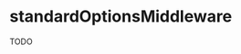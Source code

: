 standardOptionsMiddleware
=========================================================================================

TODO
